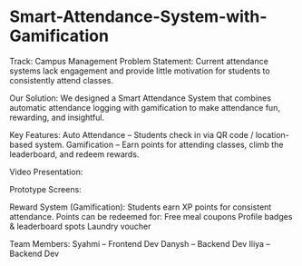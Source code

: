 # Smart-Attendance-System-with-Gamification

Track: Campus Management
Problem Statement: Current attendance systems lack engagement and provide little motivation for students to consistently attend classes.

Our Solution:
We designed a Smart Attendance System that combines automatic attendance logging with gamification to make attendance fun, rewarding, and insightful.

Key Features:
Auto Attendance – Students check in via QR code / location-based system.
Gamification – Earn points for attending classes, climb the leaderboard, and redeem rewards.

Video Presentation:

Prototype Screens:

Reward System (Gamification):
Students earn XP points for consistent attendance. Points can be redeemed for:
Free meal coupons
Profile badges & leaderboard spots
Laundry voucher

Team Members:
Syahmi – Frontend Dev
Danysh – Backend Dev
Iliya – Backend Dev

